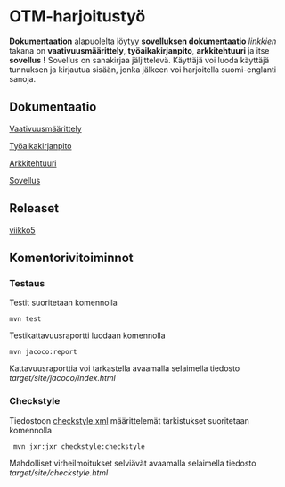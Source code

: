 # OTM-harjoitustyö


__Dokumentaation__ alapuolelta löytyy __sovelluksen dokumentaatio__ _linkkien_ takana on __vaativuusmäärittely__, __työaikakirjanpito__, __arkkitehtuuri__ ja itse __sovellus__ **!** Sovellus on sanakirjaa jäljittelevä. Käyttäjä voi luoda käyttäjä tunnuksen ja kirjautua sisään, jonka jälkeen voi harjoitella suomi-englanti sanoja.


## Dokumentaatio

[Vaativuusmäärittely](https://github.com/SIholin/otm-harjoitustyo/blob/master/dokumentaatio/vaatimuusmaarittely.md)

[Työaikakirjanpito](https://github.com/SIholin/otm-harjoitustyo/blob/master/dokumentaatio/tuntikirjanpito.md)

[Arkkitehtuuri](https://github.com/SIholin/otm-harjoitustyo/blob/master/dokumentaatio/arkkitehtuuri.md)

[Sovellus](https://github.com/SIholin/otm-harjoitustyo/tree/master/Sanakirjatietokanta)

## Releaset

[viikko5](https://github.com/SIholin/otm-harjoitustyo/releases/tag/viikko5)

## Komentorivitoiminnot

### Testaus

Testit suoritetaan komennolla

```
mvn test
```

Testikattavuusraportti luodaan komennolla

```
mvn jacoco:report
```

Kattavuusraporttia voi tarkastella avaamalla selaimella tiedosto _target/site/jacoco/index.html_


### Checkstyle

Tiedostoon [checkstyle.xml](https://github.com/SIholin/otm-harjoitustyo/blob/master/Sanakirjatietokanta/checkstyle.xml) määrittelemät tarkistukset suoritetaan komennolla

```
 mvn jxr:jxr checkstyle:checkstyle
```

Mahdolliset virheilmoitukset selviävät avaamalla selaimella tiedosto _target/site/checkstyle.html_

